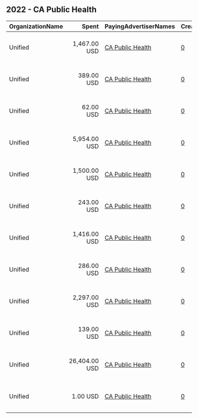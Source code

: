 ## 2022 - CA Public Health 
|OrganizationName|Spent|PayingAdvertiserNames|CreativeUrls|Impressions|Genders|AgeBrackets|CountryCodes|BillingAddresses|CandidateBallotInformation|
|:---|---:|:---|:---|---:|:---|:---|:---|:---|:---|
|Unified|1,467.00 USD|[CA Public Health](2022/CA_Public_Health.md)|[0](https://www.snap.com/political-ads/asset/21b067818b9a5f925772a22bdcedba0edf163b09034ca0f31fd298d4111d5339?mediaType=jpeg)|400,792||18+|united states|"180 Madison Ave New York,New York,10016,US"||
|Unified|389.00 USD|[CA Public Health](2022/CA_Public_Health.md)|[0](https://www.snap.com/political-ads/asset/e5dea6f53e4e09df00176797da8585481eb4c19be47d46f0c75caf45c59bdbda?mediaType=jpeg)|94,062||18+||"180 Madison Ave New York,New York,10016,US"||
|Unified|62.00 USD|[CA Public Health](2022/CA_Public_Health.md)|[0](https://www.snap.com/political-ads/asset/22090e55e67b2a0a45d7a285f9fdc4febeab01d5eae0cfa61ae4d23bd0c9c797?mediaType=mp4)|16,117||18+|united states|"180 Madison Ave New York,New York,10016,US"||
|Unified|5,954.00 USD|[CA Public Health](2022/CA_Public_Health.md)|[0](https://www.snap.com/political-ads/asset/a7321958e045e946bf67c122108e416143f07bce64edba321502e26ccbc27388?mediaType=jpg)|687,158||18+||"180 Madison Ave New York,New York,10016,US"||
|Unified|1,500.00 USD|[CA Public Health](2022/CA_Public_Health.md)|[0](https://www.snap.com/political-ads/asset/5c194bcb61fa0cab9a08bed3441dffbdb2d1771d8e9dacfb445adb3ed4d7cd6f?mediaType=jpeg)|411,723||18+|united states|"180 Madison Ave New York,New York,10016,US"||
|Unified|243.00 USD|[CA Public Health](2022/CA_Public_Health.md)|[0](https://www.snap.com/political-ads/asset/6dabab74422acd2a315713dd03e9c8d2bf3e0b7cbcb6c134f7df781b36dfee7f?mediaType=jpeg)|59,604||18+||"180 Madison Ave New York,New York,10016,US"||
|Unified|1,416.00 USD|[CA Public Health](2022/CA_Public_Health.md)|[0](https://www.snap.com/political-ads/asset/89e93d4d30cf4e6bc82e47744bb60c1779afc9ade83068e5ddd7b6a447768916?mediaType=jpeg)|389,830||18+|united states|"180 Madison Ave New York,New York,10016,US"||
|Unified|286.00 USD|[CA Public Health](2022/CA_Public_Health.md)|[0](https://www.snap.com/political-ads/asset/f87469f9dd7671d26350ad1b6298e6a32fbd070e1336e7b1da47a10195dce747?mediaType=jpg)|60,067||18+||"180 Madison Ave New York,New York,10016,US"||
|Unified|2,297.00 USD|[CA Public Health](2022/CA_Public_Health.md)|[0](https://www.snap.com/political-ads/asset/34602337d152ad9f74074ec42be9b9b129b689b8f4b9a6256e77ce21df1c7d83?mediaType=jpg)|843,405||18+||"180 Madison Ave New York,New York,10016,US"||
|Unified|139.00 USD|[CA Public Health](2022/CA_Public_Health.md)|[0](https://www.snap.com/political-ads/asset/4e09c54e737a55cd41f497bff2b098900102bb185d515fb7d5d871b7bd158c48?mediaType=mp4)|37,784||18+|united states|"180 Madison Ave New York,New York,10016,US"||
|Unified|26,404.00 USD|[CA Public Health](2022/CA_Public_Health.md)|[0](https://www.snap.com/political-ads/asset/424f524fa68ded729b779146d120a9c9e1a82a1d1cc80c50353e76f8c314ba3f?mediaType=jpg)|6,911,219||18+||"180 Madison Ave New York,New York,10016,US"||
|Unified|1.00 USD|[CA Public Health](2022/CA_Public_Health.md)|[0](https://www.snap.com/political-ads/asset/048549abea0bbc0e555973adf67d94675ebf1184703d0831bd9be068942dc8d8?mediaType=jpg)|34||18+|united states|"180 Madison Ave New York,New York,10016,US"||
